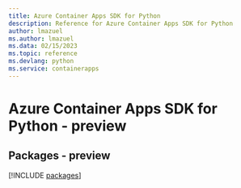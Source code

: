 ```yaml
---
title: Azure Container Apps SDK for Python
description: Reference for Azure Container Apps SDK for Python
author: lmazuel
ms.author: lmazuel
ms.data: 02/15/2023
ms.topic: reference
ms.devlang: python
ms.service: containerapps
---
```

# Azure Container Apps SDK for Python - preview
## Packages - preview
[!INCLUDE [packages](container-apps-index.md)]